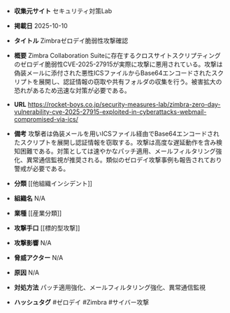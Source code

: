 - **収集元サイト**
セキュリティ対策Lab

- **掲載日**
2025-10-10

- **タイトル**
Zimbraゼロデイ脆弱性攻撃確認

- **概要**
Zimbra Collaboration Suiteに存在するクロスサイトスクリプティングのゼロデイ脆弱性CVE-2025-27915が実際に攻撃に悪用されている。攻撃は偽装メールに添付された悪性ICSファイルからBase64エンコードされたスクリプトを展開し、認証情報の窃取や共有フォルダの収集を行う。被害拡大の恐れがあるため迅速な対策が必要である。

- **URL**
https://rocket-boys.co.jp/security-measures-lab/zimbra-zero-day-vulnerability-cve-2025-27915-exploited-in-cyberattacks-webmail-compromised-via-ics/

- **備考**
攻撃者は偽装メールを用いICSファイル経由でBase64エンコードされたスクリプトを展開し認証情報を窃取する。攻撃は高度な遅延動作を含み検知困難である。対策としては速やかなパッチ適用、メールフィルタリング強化、異常通信監視が推奨される。類似のゼロデイ攻撃事例も報告されており警戒が必要である。

- **分類**
[[他組織インシデント]]

- **組織名**
N/A

- **業種**
[[産業分類]]

- **攻撃手口**
[[標的型攻撃]]

- **攻撃影響**
N/A

- **脅威アクター**
N/A

- **原因**
N/A

- **対処方法**
パッチ適用強化、メールフィルタリング強化、異常通信監視

- **ハッシュタグ**
#ゼロデイ #Zimbra #サイバー攻撃
